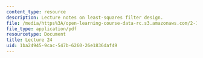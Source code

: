 ```yaml
---
content_type: resource
description: Lecture notes on least-squares filter design.
file: /media/https%3A/open-learning-course-data-rc.s3.amazonaws.com/2-161-signal-processing-continuous-and-discrete-fall-2008/1ba249459cac547b626026e1836daf49_lecture_24.pdf
file_type: application/pdf
resourcetype: Document
title: Lecture 24
uid: 1ba24945-9cac-547b-6260-26e1836daf49
---
```


